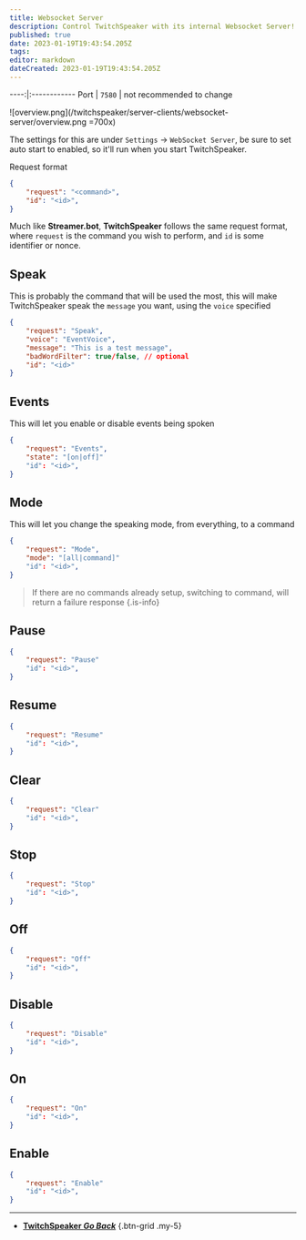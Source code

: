 ```yaml
---
title: Websocket Server
description: Control TwitchSpeaker with its internal Websocket Server!
published: true
date: 2023-01-19T19:43:54.205Z
tags: 
editor: markdown
dateCreated: 2023-01-19T19:43:54.205Z
---
```


----:|:------------
Port | `7580` | not recommended to change

![overview.png](/twitchspeaker/server-clients/websocket-server/overview.png =700x)

The settings for this are under `Settings` -> `WebSocket Server`, be sure to set auto start to enabled, so it'll run when you start TwitchSpeaker.

Request format
```json
{
    "request": "<command>",
    "id": "<id>",
}
```

Much like **Streamer.bot**, **TwitchSpeaker** follows the same request format, where `request` is the command you wish to perform, and `id` is some identifier or nonce.

## Speak
This is probably the command that will be used the most, this will make TwitchSpeaker speak the `message` you want, using the `voice` specified
```json
{
    "request": "Speak",
    "voice": "EventVoice",
    "message": "This is a test message",
    "badWordFilter": true/false, // optional
    "id": "<id>"
}
```

## Events
This will let you enable or disable events being spoken
```json
{
    "request": "Events",
    "state": "[on|off]"
    "id": "<id>",
}
```

## Mode
This will let you change the speaking mode, from everything, to a command
```json
{
    "request": "Mode",
    "mode": "[all|command]"
    "id": "<id>",
}
```

> If there are no commands already setup, switching to command, will return a failure response
{.is-info}

## Pause
```json
{
    "request": "Pause"
    "id": "<id>",
}
```

## Resume
```json
{
    "request": "Resume"
    "id": "<id>",
}
```

## Clear
```json
{
    "request": "Clear"
    "id": "<id>",
}
```

## Stop
```json
{
    "request": "Stop"
    "id": "<id>",
}
```

## Off
```json
{
    "request": "Off"
    "id": "<id>",
}
```

## Disable
```json
{
    "request": "Disable"
    "id": "<id>",
}
```

## On
```json
{
    "request": "On"
    "id": "<id>",
}
```

## Enable
```json
{
    "request": "Enable"
    "id": "<id>",
}
```

---

- [<i class="mdi mdi-chevron-left"></i>**TwitchSpeaker *Go Back***](/TwitchSpeaker)
{.btn-grid .my-5}
